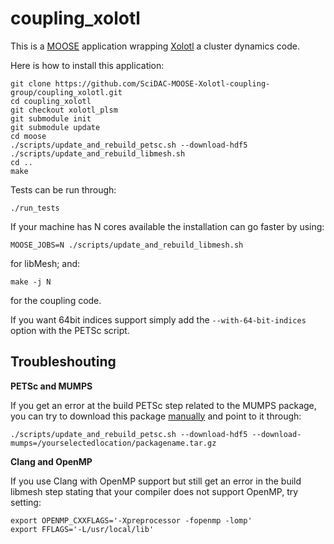 coupling_xolotl
=====

This is a [MOOSE](https://mooseframework.inl.gov/getting_started/index.html) application wrapping [Xolotl](https://github.com/ORNL-Fusion/xolotl/wiki) a cluster dynamics code.

Here is how to install this application:
```
git clone https://github.com/SciDAC-MOOSE-Xolotl-coupling-group/coupling_xolotl.git
cd coupling_xolotl
git checkout xolotl_plsm
git submodule init
git submodule update
cd moose
./scripts/update_and_rebuild_petsc.sh --download-hdf5
./scripts/update_and_rebuild_libmesh.sh
cd ..
make
```

Tests can be run through:
```
./run_tests
```

If your machine has N cores available the installation can go faster by using:
```
MOOSE_JOBS=N ./scripts/update_and_rebuild_libmesh.sh
```
for libMesh; and:
```
make -j N
```
for the coupling code.

If you want 64bit indices support simply add the `--with-64-bit-indices` option with the PETSc script.

Troubleshouting
------

**PETSc and MUMPS**

If you get an error at the build PETSc step related to the MUMPS package, you can try to download this package [manually](https://bitbucket.org/petsc/pkg-mumps/get/v5.2.1-p2.tar.gz) and point to it through:
```
./scripts/update_and_rebuild_petsc.sh --download-hdf5 --download-mumps=/yourselectedlocation/packagename.tar.gz
```

**Clang and OpenMP**

If you use Clang with OpenMP support but still get an error in the build libmesh step stating that your compiler does not support OpenMP, try setting:
```
export OPENMP_CXXFLAGS='-Xpreprocessor -fopenmp -lomp'
export FFLAGS='-L/usr/local/lib'
```
